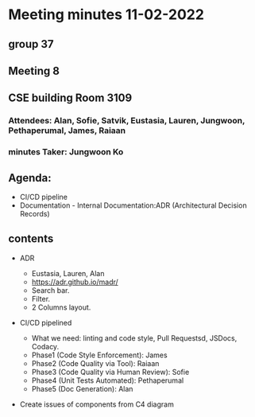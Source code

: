  # Meeting minutes 11-02-2022

 ## group 37

 ## Meeting 8

 ## CSE building Room 3109

 ### Attendees: Alan, Sofie, Satvik, Eustasia, Lauren, Jungwoon, Pethaperumal, James, Raiaan


 ### minutes Taker: Jungwoon Ko

 ## Agenda:
- CI/CD pipeline
- Documentation - Internal Documentation:ADR (Architectural Decision Records)


## contents

- ADR
  - Eustasia, Lauren, Alan
  - https://adr.github.io/madr/
  - Search bar.
  - Filter.
  - 2 Columns layout.

- CI/CD pipelined
  - What we need: linting and code style, Pull Requestsd, JSDocs, Codacy.
  - Phase1 (Code Style Enforcement): James
  - Phase2 (Code Quality via Tool): Raiaan
  - Phase3 (Code Quality via Human Review): Sofie
  - Phase4 (Unit Tests Automated): Pethaperumal
  - Phase5 (Doc Generation): Alan

- Create issues of components from C4 diagram 
